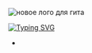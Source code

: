 ![новое лого для гита](https://user-images.githubusercontent.com/58209188/197325688-94d6b36e-0bef-402e-bedf-602e4e43e45c.png)

[![Typing SVG](https://readme-typing-svg.herokuapp.com?font=Monserrat&weight=450&pause=175&color=F7F7F7&background=3F64FF00&width=435&lines=Android+Development;Kotlin;Java)](https://git.io/typing-svg)

-
